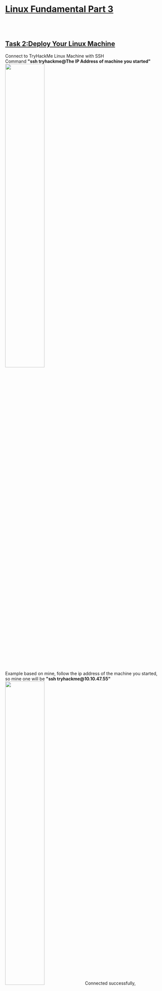 <h1><ins>Linux Fundamental Part 3</ins></h1><br><br>

<h2><ins>Task 2:Deploy Your Linux Machine</ins></h2>
Connect to TryHackMe Linux Machine with SSH <br>
Command <b>"ssh tryhackme@The IP Address of machine you started"</b>
<img src=https://user-images.githubusercontent.com/78288358/165920573-580fe016-9e3e-4bbb-8fab-8fea163aa387.png style="width:50%; height:50%;"><br>
Example based on mine, follow the ip address of the machine you started, <br>
so mine one will be <b>"ssh tryhackme@10.10.47.55"</b>
<img src=https://user-images.githubusercontent.com/78288358/165921150-f4d46023-37fe-4e5b-9bb7-26b8fb961048.png style="width:50%; height:50%;">
Connected successfully,
<img src=https://user-images.githubusercontent.com/78288358/165921608-7b0bb6dc-9c3d-4bf7-a84b-15408e03ebda.png style="width:50%; height:50%;"><br><br>

<h2><ins>Task 3:Terminal Text Editors</ins></h2>
1. <b>touch</b> is one of the options of create the file, we may create a new file with <b>nano</b> as well.<br>
Command will be <b>nano "file name"</b>, you might see there is a space for you to enter your content after you enter the command<br>
You may add your content in and followed by pressing your keyboard <b>CTRL+X</b> then <b>Enter</b>, it will create a file succesfully after that.
<img src=https://user-images.githubusercontent.com/78288358/165922198-2562107e-c39f-4a13-b51b-71f2305e626a.png style="width:50%; height:50%;"><br><br>
2. <b>nano "file name"</b> can used to edit the existing content of a existing file.<br>
<img src=https://user-images.githubusercontent.com/78288358/165922777-da52737f-4253-4322-bf77-470c9ed20559.png style="width:50%; height:50%;">
<img src=https://user-images.githubusercontent.com/78288358/165922844-f24a83bc-b1a7-4d8b-bcac-d0affd030196.png style="width:50%; height:50%;"><br><br>
Answer: THM{TEXT_EDITORS}<br><br><br>


<h2><ins>Task 4:General/Useful Utilities</ins></h2>
2. On this section, you need to open two terminals. You may leave your old one open, and start another new terminal.<br>
Firstly, you need to type the command <b>"python3 -m http.server"</b> on your tryhackme user terminal.<br> (It starts up a web server) <br>
After that, you may use your new opened terminal to type in command <br><b>"wget http://"IP ADDRESS OF YOUR TRYHACKME MACHINE"/"FILE THAT EXIST ON THAT TRYHACKME MACHINE" to download the file into your own device. </b><br>
In my steps,<br>
You need to have 2 terminals, one is tryhackme another one is root or other user
<img src=https://user-images.githubusercontent.com/78288358/165924963-dc1e8d0e-1fd6-47e4-ba23-bdd5aaa52255.png style="width:50%; height:50%;">
Open your tryhackme terminal and type in the command
<img src=https://user-images.githubusercontent.com/78288358/165925097-002f24ab-15f7-4745-8b6a-089b0127fd62.png style="width:50%; height:50%;">
Open your other user's terminal and type in command to download the file (Please follow yours tryhackme machine's IP address)
<img src=https://user-images.githubusercontent.com/78288358/165925318-51c4710c-e7bc-4ed5-9fd6-361aafa84234.png style="width:50%; height:50%;">
The file had been download and you may view the file with <b>cat</b> command.
<img src=https://user-images.githubusercontent.com/78288358/165925718-1bd508a9-04a6-4002-87ab-4c33de5810a3.png style="width:50%; height:50%;">
3. Answer: THM{WGET_WEBSERVER} <br>
Extra NOTE: It is not limited to http.server only, you may check out other libraries on python website.<br><br><br>



<h2><ins>Task 5:Processes 101</ins></h2>
Remember to read all the guide & instructions above first!<br>
2. There won't be any duplicated or same PID in the process. It will increase by 1 based on previous number if a new process had been created.<br>
Answer: 301 <br><br>
3. <b>"SIGTERM"</b> signal is used to kill a process with a clearning before the process had been killed.<br>
Answer : SIGTERM<br><br>
4. With the <b>"ps"</b> command does not show full processes.<br>
To show the all processes, <b>"ps aux"</b> command is used.
<img src=https://user-images.githubusercontent.com/78288358/165927983-e7dc452f-bb8d-4a22-8178-9f981d574688.png style="width:50%; height:50%;"><br>
Answer: THM{PROCESSES} <br><br>
5. <b>"systemctl stop "service name"</b> to stop the service. (NOT KILLING THE SERVICE)
<img src=https://user-images.githubusercontent.com/78288358/165928617-279147e7-0dba-41c1-ac48-2771fc3577ba.png style="width:50%; height:50%;"><br>
Answer: systemctl stop myservice <br><br>
Extra NOTE: you may type in command <b>"systemctl"</b> to show all services.<br><br>
6. <b>"systemctl enable "service name"</b> to start the service again.<br><br>
Answer: systemctl enable myservice <br><br>
7. <b>"fg"</b> command to bring a background process to foreground.<br><br>
Answer: fg <br><br><br>


<h2><ins>Task 6:Maintaining Your System: Automation</ins></h2><br>
2. <b>"crontab -e"</b> to view the cron file. This question might be very confusing but when you try to read the cron file, <b>@reboot</b> is shown<br><br>
Answer: @reboot <br><br><br>

<h2><ins>Task 7:Maintaining Your System: Package Management</ins></h2><br>
Read Read Read~ <br><br><br>

<h2><ins>Task 8:Maintaining Your System: Logs</ins></h2><br>
1. Refer to previous task, we know logs are stored in /var/logs. From that, we can find for apache2 logs from that logs directory.
<img src=https://user-images.githubusercontent.com/78288358/166104599-a92c6a3f-ed07-4e04-9936-122372e13a6b.png style="width:50%; height:50%;">
2. You may use <b>"cat"</b> command to view the file in apache2 logs directory.
<img src=https://user-images.githubusercontent.com/78288358/166104718-c038e93e-c685-487b-a7b4-4d8cae7db1b9.png style="width:50%; height:50%;">
Answer: 10.9.232.111<br><br><br>
3. You can view what thing that user try to access from reading the access log file.
Answer: catsanddogs.jpg<br><br><br>



